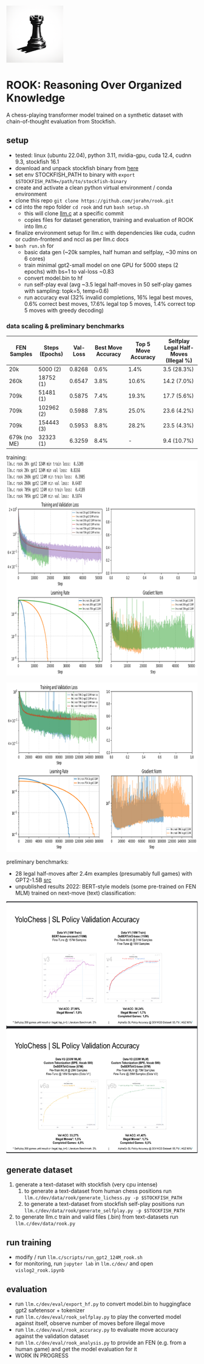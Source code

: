 <img src="logo.png" width="150" height="150">

# ROOK: Reasoning Over Organized Knowledge

A chess-playing transformer model trained on a synthetic dataset with chain-of-thought evaluation from Stockfish.

## setup
- tested: linux (ubuntu 22.04), python 3.11, nvidia-gpu, cuda 12.4, cudnn 9.3, stockfish 16.1
- download and unpack stockfish binary from [here](https://github.com/official-stockfish/Stockfish)
- set env STOCKFISH_PATH to binary with `export $STOCKFISH_PATH=/path/to/stockfish-binary`
- create and activate a clean python virtual environment / conda environment
- clone this repo `git clone https://github.com/jorahn/rook.git`
- cd into the repo folder `cd rook` and run `bash setup.sh`
  - this will clone [llm.c](https://github.com/karpathy/llm.c) at a specific commit
  - copies files for dataset generation, training and evaluation of ROOK into llm.c
- finalize environment setup for llm.c with dependencies like cuda, cudnn or cudnn-frontend and nccl as per llm.c docs
- `bash run.sh` for 
  - basic data gen (~20k samples, half human and selfplay, ~30 mins on 6 cores)
  - train minimal gpt2-small model on one GPU for 5000 steps (2 epochs) with bs=1 to val-loss ~0.83
  - convert model.bin to hf
  - run self-play eval (avg ~3.5 legal half-moves in 50 self-play games with sampling: topk=5, temp=0.6)
  - run accuracy eval (32% invalid completions, 16% legal best moves, 0.6% correct best moves, 17.6% legal top 5 moves, 1.4% correct top 5 moves with greedy decoding)

### data scaling & preliminary benchmarks

|  FEN Samples | Steps (Epochs) | Val-Loss | Best Move Accuracy | Top 5 Move Accuracy | Selfplay Legal Half-Moves (Illegal %) |
|--------------|----------------|----------|--------------------|---------------------|---------------------------------------|
|         20k  |    5000 (2)    |  0.8268  |       0.6%         |        1.4%         |            3.5 (28.3%)                |
|        260k  |   18752 (1)    |  0.6547  |       3.8%         |       10.6%         |           14.2 (7.0%)                 |
|        709k  |   51481 (1)    |  0.5875  |       7.4%         |       19.3%         |           17.7 (5.6%)                 |
|        709k  |  102962 (2)    |  0.5988  |       7.8%         |       25.0%         |           23.6 (4.2%)                 |
|        709k  |  154443 (3)    |  0.5953  |       8.8%         |       28.2%         |           23.5 (4.3%)                 |
| 679k (no ME) |   32323 (1)    |  6.3259  |       8.4%         |         -           |            9.4 (10.7%)                |

training:  
<img src="train.jpg" width="940" height="566">

<img src="train_2e3e.png" width="940" height="447">


preliminary benchmarks: 
- 28 legal half-moves after 2.4m examples (presumably full games) with GPT2-1.5B [src](https://x.com/theshawwn/status/1212619327347871744)  
- unpublished results 2022: BERT-style models (some pre-trained on FEN MLM) trained on next-move (text) classification:
<img src="yolo.jpg" width="585" height="662">


## generate dataset
1. generate a text-dataset with stockfish (very cpu intense)
   1. to generate a text-dataset from human chess positions run `llm.c/dev/data/rook/generate_lichess.py -p $STOCKFISH_PATH`
   2. to generate a text-dataset from stockfish self-play positions run `llm.c/dev/data/rook/generate_selfplay.py -p $STOCKFISH_PATH`
3. to generate llm.c train and valid files (.bin) from text-datasets run `llm.c/dev/data/rook.py`

## run training
- modify / run `llm.c/scripts/run_gpt2_124M_rook.sh`
- for monitoring, run `jupyter lab` in `llm.c/dev/` and open `vislog2_rook.ipynb`

## evaluation
- run `llm.c/dev/eval/export_hf.py` to convert model.bin to huggingface gpt2 safetensor + tokenizer
- run `llm.c/dev/eval/rook_selfplay.py` to play the converted model against itself, observe number of moves before illegal move
- run `llm.c/dev/eval/rook_accuracy.py` to evaluate move accuracy against the validation dataset
- run `llm.c/dev/eval/rook_analysis.py` to provide an FEN (e.g. from a human game) and get the model evaluation for it
- WORK IN PROGRESS
